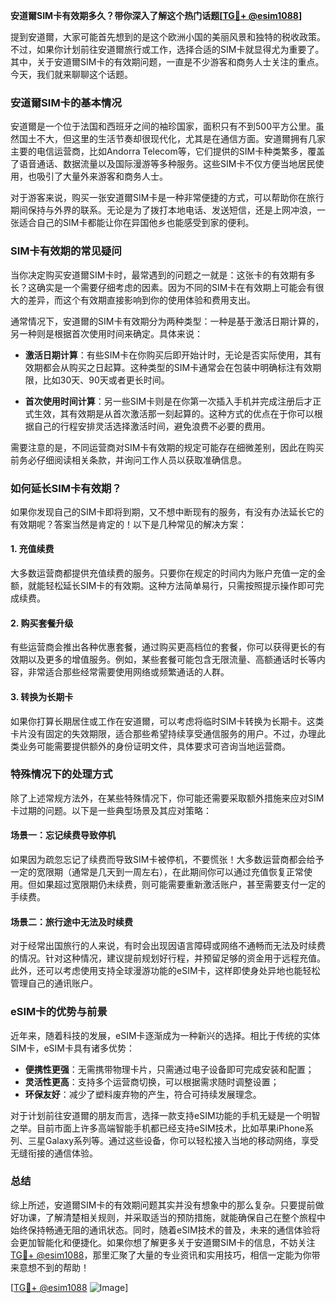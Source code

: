 **安道爾SIM卡有效期多久？带你深入了解这个热门话题[[TG💪+ @esim1088](https://t.me/s/esim1088)]**

提到安道爾，大家可能首先想到的是这个欧洲小国的美丽风景和独特的税收政策。不过，如果你计划前往安道爾旅行或工作，选择合适的SIM卡就显得尤为重要了。其中，关于安道爾SIM卡的有效期问题，一直是不少游客和商务人士关注的重点。今天，我们就来聊聊这个话题。

### 安道爾SIM卡的基本情况

安道爾是一个位于法国和西班牙之间的袖珍国家，面积只有不到500平方公里。虽然国土不大，但这里的生活节奏却很现代化，尤其是在通信方面。安道爾拥有几家主要的电信运营商，比如Andorra Telecom等，它们提供的SIM卡种类繁多，覆盖了语音通话、数据流量以及国际漫游等多种服务。这些SIM卡不仅方便当地居民使用，也吸引了大量外来游客和商务人士。

对于游客来说，购买一张安道爾SIM卡是一种非常便捷的方式，可以帮助你在旅行期间保持与外界的联系。无论是为了拨打本地电话、发送短信，还是上网冲浪，一张适合自己的SIM卡都能让你在异国他乡也能感受到家的便利。

### SIM卡有效期的常见疑问

当你决定购买安道爾SIM卡时，最常遇到的问题之一就是：这张卡的有效期有多长？这确实是一个需要仔细考虑的因素。因为不同的SIM卡在有效期上可能会有很大的差异，而这个有效期直接影响到你的使用体验和费用支出。

通常情况下，安道爾的SIM卡有效期分为两种类型：一种是基于激活日期计算的，另一种则是根据首次使用时间来确定。具体来说：

- **激活日期计算**：有些SIM卡在你购买后即开始计时，无论是否实际使用，其有效期都会从购买之日起算。这种类型的SIM卡通常会在包装中明确标注有效期限，比如30天、90天或者更长时间。
  
- **首次使用时间计算**：另一些SIM卡则是在你第一次插入手机并完成注册后才正式生效，其有效期是从首次激活那一刻起算的。这种方式的优点在于你可以根据自己的行程安排灵活选择激活时间，避免浪费不必要的费用。

需要注意的是，不同运营商对SIM卡有效期的规定可能存在细微差别，因此在购买前务必仔细阅读相关条款，并询问工作人员以获取准确信息。

### 如何延长SIM卡有效期？

如果你发现自己的SIM卡即将到期，又不想中断现有的服务，有没有办法延长它的有效期呢？答案当然是肯定的！以下是几种常见的解决方案：

#### 1. 充值续费
大多数运营商都提供充值续费的服务。只要你在规定的时间内为账户充值一定的金额，就能轻松延长SIM卡的有效期。这种方法简单易行，只需按照提示操作即可完成续费。

#### 2. 购买套餐升级
有些运营商会推出各种优惠套餐，通过购买更高档位的套餐，你可以获得更长的有效期以及更多的增值服务。例如，某些套餐可能包含无限流量、高额通话时长等内容，非常适合那些经常需要使用网络或频繁通话的人群。

#### 3. 转换为长期卡
如果你打算长期居住或工作在安道爾，可以考虑将临时SIM卡转换为长期卡。这类卡片没有固定的失效期限，适合那些希望持续享受通信服务的用户。不过，办理此类业务可能需要提供额外的身份证明文件，具体要求可咨询当地运营商。

### 特殊情况下的处理方式

除了上述常规方法外，在某些特殊情况下，你可能还需要采取额外措施来应对SIM卡过期的问题。以下是一些典型场景及其应对策略：

#### 场景一：忘记续费导致停机
如果因为疏忽忘记了续费而导致SIM卡被停机，不要慌张！大多数运营商都会给予一定的宽限期（通常是几天到一周左右），在此期间你可以通过充值恢复正常使用。但如果超过宽限期仍未续费，则可能需要重新激活账户，甚至需要支付一定的手续费。

#### 场景二：旅行途中无法及时续费
对于经常出国旅行的人来说，有时会出现因语言障碍或网络不通畅而无法及时续费的情况。针对这种情况，建议提前规划好行程，并预留足够的资金用于远程充值。此外，还可以考虑使用支持全球漫游功能的eSIM卡，这样即使身处异地也能轻松管理自己的通讯账户。

### eSIM卡的优势与前景

近年来，随着科技的发展，eSIM卡逐渐成为一种新兴的选择。相比于传统的实体SIM卡，eSIM卡具有诸多优势：

- **便携性更强**：无需携带物理卡片，只需通过电子设备即可完成安装和配置；
- **灵活性更高**：支持多个运营商切换，可以根据需求随时调整设置；
- **环保友好**：减少了塑料废弃物的产生，符合可持续发展理念。

对于计划前往安道爾的朋友而言，选择一款支持eSIM功能的手机无疑是一个明智之举。目前市面上许多高端智能手机都已经支持eSIM技术，比如苹果iPhone系列、三星Galaxy系列等。通过这些设备，你可以轻松接入当地的移动网络，享受无缝衔接的通信体验。

### 总结

综上所述，安道爾SIM卡的有效期问题其实并没有想象中的那么复杂。只要提前做好功课，了解清楚相关规则，并采取适当的预防措施，就能确保自己在整个旅程中始终保持畅通无阻的通讯状态。同时，随着eSIM技术的普及，未来的通信体验将会更加智能化和便捷化。如果你想了解更多关于安道爾SIM卡的信息，不妨关注[TG💪+ @esim1088](https://t.me/s/esim1088)，那里汇聚了大量的专业资讯和实用技巧，相信一定能为你带来意想不到的帮助！

[[TG💪+ @esim1088](https://t.me/s/esim1088) ![Image](https://i.postimg.cc/4NQfJmqS/Snipaste-2025-05-13-00-14-12.png)]